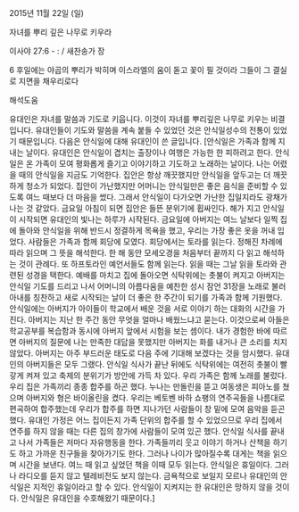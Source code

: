 2015년 11월 22일 (일)

자녀를 뿌리 깊은 나무로 키우라  



이사야 27:6 - : / 새찬송가  장


6 후일에는 야곱의 뿌리가 박히며 이스라엘의 움이 돋고 꽃이 필 것이라 그들이 그 결실로 지면을 채우리로다

해석도움





유대인은 자녀를 말씀과 기도로 키웁니다. 이것이 자녀를 뿌리깊은 나무로 키우는 비결입니다. 유대인들이 기도와 말씀을 계속 붙들 수 있었던 것은 안식일성수의 전통이 있었기 때문입니다. 다음은 안식일에 대해 유대인이 쓴 글입니다. [안식일은 가족과 함께 지내는 날이다. 유대인은 안식일이 겹치는 출장이나 여행은 가능한 한 피하려고 한다. 안식일은 온 가족이 모여 평화롭게 즐기고 이야기하고 기도하고 노래하는 날이다. 나는 어렸을 때의 안식일을 지금도 기억한다. 집안은 항상 깨끗했지만 안식일을 앞두고는 더 깨끗하게 청소가 되었다. 집안이 가난했지만 어머니는 안식일만은 좋은 음식을 준비할 수 있도록 여느 때보다 더 마음을 썼다. 그래서 안식일이 다가오면 가난한 집일지라도 광채가 나는 것 같았다. 금요일 아침이 되면 집안은 들뜬 분위기에 휩싸인다. 해가 지고 안식일이 시작되면 유대인의 빛나는 하루가 시작된다. 금요일에 아버지는 여느 날보다 일찍 집에 돌아와 안식일을 위해 반드시 정결하게 목욕을 했고, 우리는 가장 좋은 옷을 꺼내 입었다. 사람들은 가족과 함께 회당에 모였다. 회당에서는 토라를 읽는다. 정해진 차례에 따라 읽으며 그 뜻을 해석한다. 한 해 동안 모세오경을 처음부터 끝까지 다 읽고 해석하는 것이 관례다. 또 하프토라인 예언서들도 함께 읽는다. 읽을 때는 그날 읽을 토라와 관련된 성경을 택한다. 예배를 마치고 집에 돌아오면 식탁위에는 촛불이 켜지고 아버지는 안식일 기도를 드리고 나서 어머니의 아름다움을 예찬한 성시 잠언 31장을 노래로 불러 아내를 칭찬하고 새로 시작되는 날이 더 좋은 한 주간이 되기를 가족과 함께 기원했다. 안식일에는 아버지가 아이들이 학교에서 배운 것을 서로 이야기 하는 대화의 시간을 가진다. 아버지는 지난 한 주간 동안 무엇을 얼마나 배웠느냐고 묻는다. 이것으로써 아들은 학교공부를 복습함과 동시에 아버지 앞에서 시험을 보는 셈이다. 내가 경험한 바에 따르면 아버지의 질문에 나는 만족한 대답을 못했지만 아버지는 화를 내거나 큰 소리를 치지 않았다. 아버지는 아주 부드러운 태도로 다음 주에 기대해 보겠다는 것을 암시했다. 유대인의 아버지들은 모두 그랬다. 안식일 식사가 끝난 뒤에도 식탁위에는 여전히 촛불이 빨갛게 켜져 있고 축제의 분위기가 방안에 가득 차 있다. 우리 가족은 함께 노래를 불렀다. 우리 집은 가족끼리 종종 합주를 하곤 했다. 누나는 만돌린을 뜯고 여동생은 피아노를 쳤으며 아버지와 형은 바이올린을 켰다. 우리는 베토벤 바하 쇼팽의 연주곡들을 나름대로 편곡하여 합주했는데 우리가 합주를 하면 지나가던 사람들이 창 밑에 모여 음악을 듣곤 했다. 유대인 가정은 어느 집이든지 가족 단위의 합주를 할 수 있었으므로 우리 집에서 연주를 하지 않을 때는 다른 집의 창가에 사람들이 모여 있곤 했다. 안식일 식사를 끝내고 나서 가족들은 저마다 자유행동을 한다. 가족들끼리 웃고 이야기 하거나 산책을 하기도 하고 가까운 친구들을 찾아가기도 한다. 그러나 나이가 많아질수록 대게는 책을 읽으며 시간을 보낸다. 여느 때 읽고 싶었던 책을 이때 모두 읽는다. 안식일은 휴일이다. 그러나 라디오를 듣지 않고 텔레비전도 보지 않는다. 금욕적으로 보일지 모르나 유대인의 안식일은 지적인 휴일이라고 할 수 있다. 안식일이 지켜지는 한 유대인은 망하지 않을 것이다. 안식일은 유대인을 수호해왔기 때문이다.]